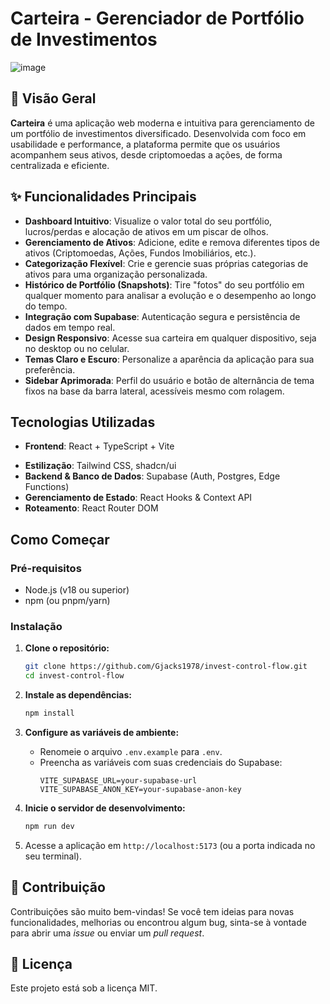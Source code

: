 # Carteira - Gerenciador de Portfólio de Investimentos

![image](https://github.com/user-attachments/assets/e0e7e11f-1e4a-4b71-8869-2f2249764720)

## 🚀 Visão Geral

**Carteira** é uma aplicação web moderna e intuitiva para gerenciamento de um portfólio de investimentos diversificado. Desenvolvida com foco em usabilidade e performance, a plataforma permite que os usuários acompanhem seus ativos, desde criptomoedas a ações, de forma centralizada e eficiente.

## ✨ Funcionalidades Principais

- **Dashboard Intuitivo**: Visualize o valor total do seu portfólio, lucros/perdas e alocação de ativos em um piscar de olhos.
- **Gerenciamento de Ativos**: Adicione, edite e remova diferentes tipos de ativos (Criptomoedas, Ações, Fundos Imobiliários, etc.).
- **Categorização Flexível**: Crie e gerencie suas próprias categorias de ativos para uma organização personalizada.
- **Histórico de Portfólio (Snapshots)**: Tire "fotos" do seu portfólio em qualquer momento para analisar a evolução e o desempenho ao longo do tempo.
- **Integração com Supabase**: Autenticação segura e persistência de dados em tempo real.
- **Design Responsivo**: Acesse sua carteira em qualquer dispositivo, seja no desktop ou no celular.
- **Temas Claro e Escuro**: Personalize a aparência da aplicação para sua preferência.
- **Sidebar Aprimorada**: Perfil do usuário e botão de alternância de tema fixos na base da barra lateral, acessíveis mesmo com rolagem.

## Tecnologias Utilizadas

- **Frontend**: React + TypeScript + Vite
<!-- Trigger deploy -->
- **Estilização**: Tailwind CSS, shadcn/ui
- **Backend & Banco de Dados**: Supabase (Auth, Postgres, Edge Functions)
- **Gerenciamento de Estado**: React Hooks & Context API
- **Roteamento**: React Router DOM

## Como Começar

### Pré-requisitos

- Node.js (v18 ou superior)
- npm (ou pnpm/yarn)

### Instalação

1.  **Clone o repositório:**
    ```bash
    git clone https://github.com/Gjacks1978/invest-control-flow.git
    cd invest-control-flow
    ```

2.  **Instale as dependências:**
    ```bash
    npm install
    ```

3.  **Configure as variáveis de ambiente:**
    - Renomeie o arquivo `.env.example` para `.env`.
    - Preencha as variáveis com suas credenciais do Supabase:
      ```env
      VITE_SUPABASE_URL=your-supabase-url
      VITE_SUPABASE_ANON_KEY=your-supabase-anon-key
      ```

4.  **Inicie o servidor de desenvolvimento:**
    ```bash
    npm run dev
    ```

5.  Acesse a aplicação em `http://localhost:5173` (ou a porta indicada no seu terminal).

## 🤝 Contribuição

Contribuições são muito bem-vindas! Se você tem ideias para novas funcionalidades, melhorias ou encontrou algum bug, sinta-se à vontade para abrir uma *issue* ou enviar um *pull request*.

## 📄 Licença

Este projeto está sob a licença MIT.


##